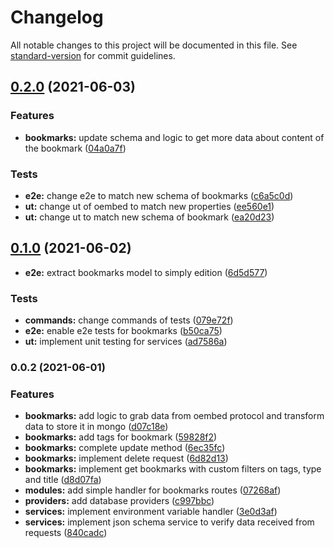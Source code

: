# Changelog

All notable changes to this project will be documented in this file. See [standard-version](https://github.com/conventional-changelog/standard-version) for commit guidelines.

## [0.2.0](https://github.com/maddoctor1905/technical-test-klaxoon/compare/v0.1.0...v0.2.0) (2021-06-03)


### Features

* **bookmarks:**  update schema and logic to get more data about content of the bookmark ([04a0a7f](https://github.com/maddoctor1905/technical-test-klaxoon/commit/04a0a7f03149f996c467a53d15bfd0ca4b764ef2))


### Tests

* **e2e:** change e2e to match new schema of bookmarks ([c6a5c0d](https://github.com/maddoctor1905/technical-test-klaxoon/commit/c6a5c0d5efb64c0af4cb4d8a27d6c187ff7a7fb2))
* **ut:** change ut of oembed to match new properties ([ee560e1](https://github.com/maddoctor1905/technical-test-klaxoon/commit/ee560e1edf1abbf500bb4c094907aaab3c0a1464))
* **ut:** change ut to match new schema of bookmark ([ea20d23](https://github.com/maddoctor1905/technical-test-klaxoon/commit/ea20d23f4f932d7a705faeae535ae04e7d278ce7))

## [0.1.0](https://github.com/maddoctor1905/technical-test-klaxoon/compare/v0.0.2...v0.1.0) (2021-06-02)


* **e2e:** extract bookmarks model to simply edition ([6d5d577](https://github.com/maddoctor1905/technical-test-klaxoon/commit/6d5d57742bb1af511cffbecd51991b88de039088))


### Tests

* **commands:** change commands of tests ([079e72f](https://github.com/maddoctor1905/technical-test-klaxoon/commit/079e72fcaf71cfc8bff2802a0a109560bb86cbaf))
* **e2e:** enable e2e tests for bookmarks ([b50ca75](https://github.com/maddoctor1905/technical-test-klaxoon/commit/b50ca75d0b13654baccb33d9c56c233ec5ac1888))
* **ut:** implement unit testing for services ([ad7586a](https://github.com/maddoctor1905/technical-test-klaxoon/commit/ad7586aa7b33f957ed315a7d699787e8686abb5e))

### 0.0.2 (2021-06-01)


### Features

* **bookmarks:** add logic to grab data from oembed protocol and transform data to store it in mongo ([d07c18e](https://github.com/maddoctor1905/technical-test-klaxoon/commit/d07c18eaf2841c58c5ec13db5b37ef8da298991b))
* **bookmarks:** add tags for bookmark ([59828f2](https://github.com/maddoctor1905/technical-test-klaxoon/commit/59828f2276140975560b3d0d0bc9d27276ded169))
* **bookmarks:** complete update method ([6ec35fc](https://github.com/maddoctor1905/technical-test-klaxoon/commit/6ec35fc1d67a8089dbecf9cc03cf4315045bb640))
* **bookmarks:** implement delete request ([6d82d13](https://github.com/maddoctor1905/technical-test-klaxoon/commit/6d82d13054f4b09777ebb8cd8d060bb07af9d5e3))
* **bookmarks:** implement get bookmarks with custom filters on tags, type and title ([d8d07fa](https://github.com/maddoctor1905/technical-test-klaxoon/commit/d8d07faa78b29e93b2ed69f0b12ac72e3db2d114))
* **modules:** add simple handler for bookmarks routes ([07268af](https://github.com/maddoctor1905/technical-test-klaxoon/commit/07268af3098fb9926cf7ef96fd91caa9a5862203))
* **providers:** add database providers ([c997bbc](https://github.com/maddoctor1905/technical-test-klaxoon/commit/c997bbc50dbdfe6fe43483c9561d092e197e50e7))
* **services:** implement environment variable handler ([3e0d3af](https://github.com/maddoctor1905/technical-test-klaxoon/commit/3e0d3afc0404689151e70e1b0c6bd7ae8d0fb6e9))
* **services:** implement json schema service to verify data received from requests ([840cadc](https://github.com/maddoctor1905/technical-test-klaxoon/commit/840cadc83c537fd003315b259df1b1315d7319b6))
